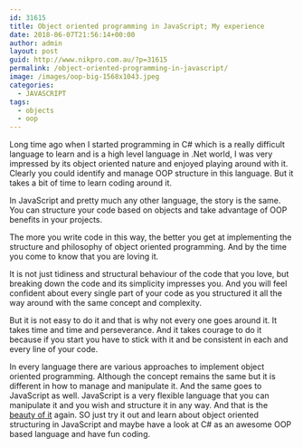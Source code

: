 ```yaml
---
id: 31615
title: Object oriented programming in JavaScript; My experience
date: 2018-06-07T21:56:14+00:00
author: admin
layout: post
guid: http://www.nikpro.com.au/?p=31615
permalink: /object-oriented-programming-in-javascript/
image: /images/oop-big-1568x1043.jpeg
categories:
  - JAVASCRIPT
tags:
  - objects
  - oop
---
```

Long time ago when I started programming in C# which is a really difficult language to learn and is a high level language in .Net world, I was very impressed by its object oriented nature and enjoyed playing around with it. Clearly you could identify and manage OOP structure in this language. But it takes a bit of time to learn coding around it.

In JavaScript and pretty much any other language, the story is the same. You can structure your code based on objects and take advantage of OOP benefits in your projects.

The more you write code in this way, the better you get at implementing the structure and philosophy of object oriented programming. And by the time you come to know that you are loving it.

It is not just tidiness and structural behaviour of the code that you love, but breaking down the code and its simplicity impresses you. And you will feel confident about every single part of your code as you structured it all the way around with the same concept and complexity.

But it is not easy to do it and that is why not every one goes around it. It takes time and time and perseverance. And it takes courage to do it because if you start you have to stick with it and be consistent in each and every line of your code.

In every language there are various approaches to implement object oriented programming. Although the concept remains the same but it is different in how to manage and manipulate it. And the same goes to JavaScript as well. JavaScript is a very flexible language that you can manipulate it and you wish and structure it in any way. And that is the [beauty of it](http://www.nikpro.com.au/the-beauty-of-javascript/) again. SO just try it out and learn about object oriented structuring in JavaScript and maybe have a look at C# as an awesome OOP based language and have fun coding.